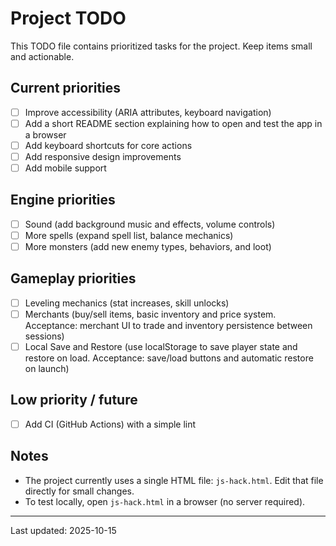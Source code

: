# Project TODO

This TODO file contains prioritized tasks for the project. Keep items small and actionable.

## Current priorities

- [ ] Improve accessibility (ARIA attributes, keyboard navigation)
- [ ] Add a short README section explaining how to open and test the app in a browser
- [ ] Add keyboard shortcuts for core actions
- [ ] Add responsive design improvements
- [ ] Add mobile support

## Engine priorities

- [ ] Sound (add background music and effects, volume controls)
- [ ] More spells (expand spell list, balance mechanics)
- [ ] More monsters (add new enemy types, behaviors, and loot)

## Gameplay priorities

- [ ] Leveling mechanics (stat increases, skill unlocks)
- [ ] Merchants (buy/sell items, basic inventory and price system. Acceptance: merchant UI to trade and inventory persistence between sessions)
- [ ] Local Save and Restore (use localStorage to save player state and restore on load. Acceptance: save/load buttons and automatic restore on launch)

## Low priority / future

- [ ] Add CI (GitHub Actions) with a simple lint

## Notes

- The project currently uses a single HTML file: `js-hack.html`. Edit that file directly for small changes.
- To test locally, open `js-hack.html` in a browser (no server required).

---

Last updated: 2025-10-15
